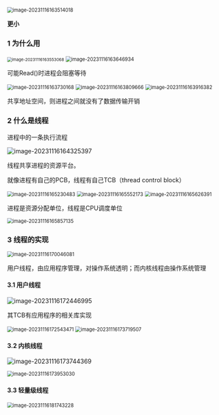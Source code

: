 <img src="./image_7.2%20%E7%BA%BF%E7%A8%8B%E7%AE%A1%E7%90%86/image-20231116163514018.png" alt="image-20231116163514018" style="zoom:80%;" />

**更小**

### 1 为什么用

<img src="./image_7.2%20%E7%BA%BF%E7%A8%8B%E7%AE%A1%E7%90%86/image-20231116163553068.png" alt="image-20231116163553068" style="zoom:67%;" />

<img src="./image_7.2%20%E7%BA%BF%E7%A8%8B%E7%AE%A1%E7%90%86/image-20231116163646934.png" alt="image-20231116163646934" style="zoom:80%;" />

可能Read()时进程会阻塞等待

<img src="./image_7.2%20%E7%BA%BF%E7%A8%8B%E7%AE%A1%E7%90%86/image-20231116163730168.png" alt="image-20231116163730168" style="zoom:80%;" />

<img src="./image_7.2%20%E7%BA%BF%E7%A8%8B%E7%AE%A1%E7%90%86/image-20231116163809666.png" alt="image-20231116163809666" style="zoom:80%;" />

<img src="./image_7.2%20%E7%BA%BF%E7%A8%8B%E7%AE%A1%E7%90%86/image-20231116163916382.png" alt="image-20231116163916382" style="zoom:80%;" />

共享地址空间，则进程之间就没有了数据传输开销

### 2 什么是线程 

进程中的一条执行流程

![image-20231116164325397](./image_7.2%20%E7%BA%BF%E7%A8%8B%E7%AE%A1%E7%90%86/image-20231116164325397.png)

线程共享进程的资源平台。

就像进程有自己的PCB，线程有自己TCB（thread control block）

<img src="./image_7.2%20%E7%BA%BF%E7%A8%8B%E7%AE%A1%E7%90%86/image-20231116165230483.png" alt="image-20231116165230483" style="zoom:80%;" />

<img src="./image_7.2%20%E7%BA%BF%E7%A8%8B%E7%AE%A1%E7%90%86/image-20231116165552173.png" alt="image-20231116165552173" style="zoom:80%;" />

<img src="./image_7.2%20%E7%BA%BF%E7%A8%8B%E7%AE%A1%E7%90%86/image-20231116165626391.png" alt="image-20231116165626391" style="zoom:80%;" />

进程是资源分配单位，线程是CPU调度单位

<img src="./image_7.2%20%E7%BA%BF%E7%A8%8B%E7%AE%A1%E7%90%86/image-20231116165857135.png" alt="image-20231116165857135" style="zoom:80%;" />

### 3 线程的实现

<img src="./image_7.2%20%E7%BA%BF%E7%A8%8B%E7%AE%A1%E7%90%86/image-20231116170046081.png" alt="image-20231116170046081" style="zoom:80%;" />

用户线程，由应用程序管理，对操作系统透明；而内核线程由操作系统管理

#### 3.1 用户线程

![image-20231116172446995](./image_7.2%20%E7%BA%BF%E7%A8%8B%E7%AE%A1%E7%90%86/image-20231116172446995.png)

其TCB有应用程序的相关库实现

<img src="./image_7.2%20%E7%BA%BF%E7%A8%8B%E7%AE%A1%E7%90%86/image-20231116172543471.png" alt="image-20231116172543471" style="zoom:80%;" />

<img src="./image_7.2%20%E7%BA%BF%E7%A8%8B%E7%AE%A1%E7%90%86/image-20231116173719507.png" alt="image-20231116173719507" style="zoom:80%;" />

#### 3.2 内核线程

![image-20231116173744369](./image_7.2%20%E7%BA%BF%E7%A8%8B%E7%AE%A1%E7%90%86/image-20231116173744369.png)

<img src="./image_7.2%20%E7%BA%BF%E7%A8%8B%E7%AE%A1%E7%90%86/image-20231116173953030.png" alt="image-20231116173953030" style="zoom:80%;" />

#### 3.3 轻量级线程

<img src="./image_7.2%20%E7%BA%BF%E7%A8%8B%E7%AE%A1%E7%90%86/image-20231116181743228.png" alt="image-20231116181743228" style="zoom:80%;" />
